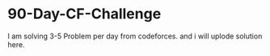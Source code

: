 # 90-Day-CF-Challenge
I am solving 3-5 Problem per day from codeforces. and i will uplode solution here.
